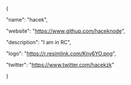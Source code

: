 {

  "name": "hacek",
  
  "website": "https://www.githup.com/haceknode",
  
  "description": "I am in RC",
  
  "logo": "https://r.resimlink.com/Kny6YO.png",
  
  "twitter": "https://www.twitter.com/hacekzk"
  
}
